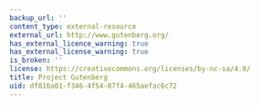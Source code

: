 ```yaml
---
backup_url: ''
content_type: external-resource
external_url: http://www.gutenberg.org/
has_external_licence_warning: true
has_external_license_warning: true
is_broken: ''
license: https://creativecommons.org/licenses/by-nc-sa/4.0/
title: Project Gutenberg
uid: df816a01-f346-4f54-87f4-465aefac6c72
---
```

